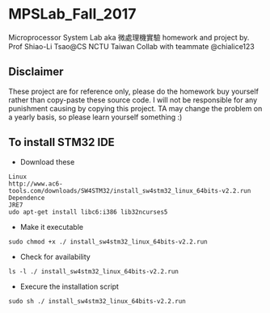 # MPSLab_Fall_2017
Microprocessor System Lab aka 微處理機實驗 homework and project
by. Prof Shiao-Li Tsao@CS NCTU Taiwan
Collab with teammate @chialice123

## Disclaimer
These project are for reference only, please do the homework buy yourself rather than copy-paste
these source code. I will not be responsible for any punishment causing by copying this project.
TA may change the problem on a yearly basis, so please learn yourself something :)

## To install STM32 IDE

* Download these 
```
Linux
http://www.ac6-tools.com/downloads/SW4STM32/install_sw4stm32_linux_64bits-v2.2.run
Dependence
JRE7
udo apt-get install libc6:i386 lib32ncurses5
```
* Make it executable
```
sudo chmod +x ./ install_sw4stm32_linux_64bits-v2.2.run
```
* Check for availability
```
ls -l ./ install_sw4stm32_linux_64bits-v2.2.run
```
* Execure the installation script
```
sudo sh ./ install_sw4stm32_linux_64bits-v2.2.run
```

